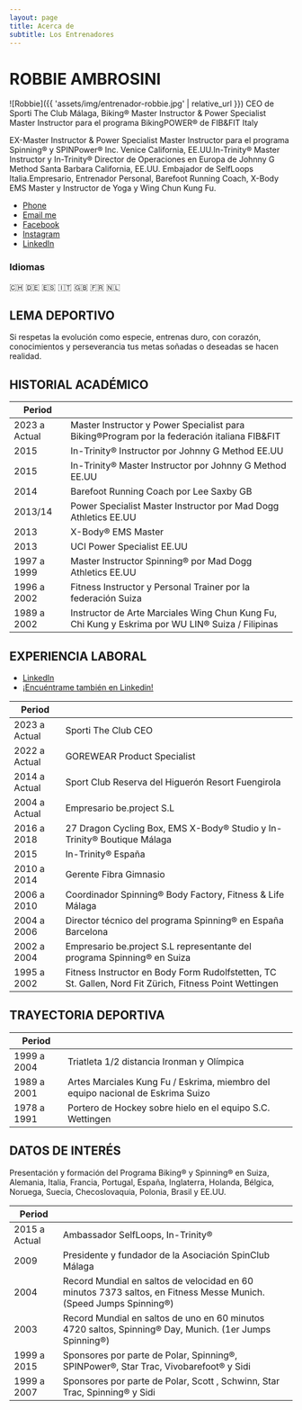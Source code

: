 ```yaml
---
layout: page
title: Acerca de
subtitle: Los Entrenadores
---
```


# ROBBIE AMBROSINI
![Robbie]({{ 'assets/img/entrenador-robbie.jpg' | relative_url }})
CEO de Sporti The Club Málaga, Biking® Master Instructor & Power Specialist Master Instructor para el programa BikingPOWER® de FIB&FIT Italy

EX-Master Instructor & Power Specialist Master Instructor para el programa Spinning® y SPINPower® Inc. Venice California, EE.UU.In-Trinity® Master Instructor y In-Trinity® Director de Operaciones en Europa de Johnny G Method Santa Barbara California, EE.UU. Embajador de SelfLoops Italia.Empresario, Entrenador Personal, Barefoot Running Coach, X-Body EMS Master y Instructor de Yoga y Wing Chun Kung Fu. 

<ul class="list-inline text-center footer-links">
  <li class="list-inline-item">
    <a href="tel:{{ network[1] }}" title="Phone">
      <span class="fa-stack fa-lg" aria-hidden="true">
        <i class="fas fa-circle fa-stack-2x"></i>
        <i class="fas fa-phone fa-stack-1x fa-inverse"></i>
      </span>
      <span class="sr-only">Phone</span>
   </a>
  </li>
  <li class="list-inline-item">
    <a href="mailto:{{ network[1] }}" title="Email me">
      <span class="fa-stack fa-lg" aria-hidden="true">
        <i class="fas fa-circle fa-stack-2x"></i>
        <i class="fas fa-envelope fa-stack-1x fa-inverse"></i>
      </span>
      <span class="sr-only">Email me</span>
   </a>
  </li>
  <li class="list-inline-item">
    <a href="https://www.facebook.com/{{ network[1] }}" title="Facebook">
      <span class="fa-stack fa-lg" aria-hidden="true">
        <i class="fas fa-circle fa-stack-2x"></i>
        <i class="fab fa-facebook fa-stack-1x fa-inverse"></i>
      </span>
      <span class="sr-only">Facebook</span>
   </a>
  </li>
  <li class="list-inline-item">
    <a href="https://www.instagram.com/{{ network[1] }}" title="Instagram">
      <span class="fa-stack fa-lg" aria-hidden="true">
        <i class="fas fa-circle fa-stack-2x"></i>
        <i class="fab fa-instagram fa-stack-1x fa-inverse"></i>
      </span>
      <span class="sr-only">Instagram</span>
   </a>
  </li>
  <li class="list-inline-item">
    <a href="https://linkedin.com/in/{{ network[1] }}" title="LinkedIn">
      <span class="fa-stack fa-lg" aria-hidden="true">
        <i class="fas fa-circle fa-stack-2x"></i>
        <i class="fab fa-linkedin fa-stack-1x fa-inverse"></i>
      </span>
      <span class="sr-only">LinkedIn</span>
   </a>
  </li>
 </ul> 

### Idiomas
🇨🇭 🇩🇪 🇪🇸 🇮🇹 🇬🇧 🇫🇷 🇳🇱

## LEMA DEPORTIVO 
Si respetas la evolución como especie, entrenas duro, con corazón, conocimientos y perseverancia tus metas soñadas o deseadas se hacen realidad. 

## HISTORIAL ACADÉMICO

| Period                |                                                                                        |
|-----------------------|----------------------------------------------------------------------------------------|
| 2023 a Actual         | Master Instructor y Power Specialist para Biking®Program por la federación italiana FIB&FIT |
| 2015                  | In-Trinity® Instructor por Johnny G Method EE.UU                                       |
| 2015                  | In-Trinity® Master Instructor por Johnny G Method EE.UU                                |
| 2014                  | Barefoot Running Coach por Lee Saxby GB                                                |
| 2013/14               | Power Specialist Master Instructor por Mad Dogg Athletics EE.UU                        |
| 2013                  | X-Body® EMS Master                                                                     |
| 2013                  | UCI Power Specialist EE.UU                                                             |
| 1997 a 1999           | Master Instructor Spinning® por Mad Dogg Athletics EE.UU                               |
| 1996 a 2002           | Fitness Instructor y Personal Trainer por la federación Suiza                          |
| 1989 a 2002           | Instructor de Arte Marciales Wing Chun Kung Fu, Chi Kung y Eskrima por WU LIN® Suiza / Filipinas |


## EXPERIENCIA LABORAL 
<ul class="list-inline text-left footer-links">
  <li class="list-inline-item">
    <a href="https://linkedin.com/in/{{ network[1] }}" title="LinkedIn">
      <span class="fa-stack fa-lg" aria-hidden="true">
        <i class="fas fa-circle fa-stack-2x"></i>
        <i class="fab fa-linkedin fa-stack-1x fa-inverse"></i>
      </span>
      <span class="sr-only">LinkedIn</span>
   </a>
  </li>
  <li class="list-inline-item">
    <a href="https://linkedin.com/in/robbieambrosini" title="Encuéntrame también en Linkedin">¡Encuéntrame también en Linkedin!</a>
  </li>
 </ul> 

| Period                |                                                                                        |
|-----------------------|----------------------------------------------------------------------------------------|
| 2023 a Actual         | Sporti The Club CEO                                                                    |
| 2022 a Actual         | GOREWEAR Product Specialist                                                            |
| 2014 a Actual         | Sport Club Reserva del Higuerón Resort Fuengirola                                      |
| 2004 a Actual         | Empresario be.project S.L                                                              |
| 2016 a 2018           | 27 Dragon Cycling Box, EMS X-Body® Studio y In-Trinity® Boutique Málaga                |
| 2015                  | In-Trinity® España                                                                     |
| 2010 a 2014           | Gerente Fibra Gimnasio                                                                 |
| 2006 a 2010           | Coordinador Spinning® Body Factory, Fitness & Life Málaga                              |
| 2004 a 2006           | Director técnico del programa Spinning® en España Barcelona                            |
| 2002 a 2004           | Empresario be.project S.L representante del programa Spinning® en Suiza                |
| 1995 a 2002           | Fitness Instructor en Body Form Rudolfstetten, TC St. Gallen, Nord Fit Zürich, Fitness Point Wettingen |

## TRAYECTORIA DEPORTIVA 

| Period                |                                                                                        |
|-----------------------|----------------------------------------------------------------------------------------|
| 1999 a 2004           | Triatleta 1/2 distancia Ironman y Olímpica                                             |
| 1989 a 2001           | Artes Marciales Kung Fu / Eskrima, miembro del equipo nacional de Eskrima Suizo        |
| 1978 a 1991           | Portero de Hockey sobre hielo en el equipo S.C. Wettingen                              |

## DATOS DE INTERÉS 
Presentación y formación del Programa Biking® y Spinning® en Suiza, Alemania, Italia, Francia, Portugal, España, Inglaterra, Holanda, Bélgica, Noruega, Suecia, Checoslovaquia, Polonia, Brasil y EE.UU.

| Period                |                                                                                        |
|-----------------------|----------------------------------------------------------------------------------------|
| 2015 a Actual         | Ambassador SelfLoops, In-Trinity®                                                      |
| 2009                  | Presidente y fundador de la Asociación SpinClub Málaga                                 |
| 2004                  | Record Mundial en saltos de velocidad en 60 minutos 7373 saltos, en Fitness Messe Munich. (Speed Jumps Spinning®) |
| 2003                  | Record Mundial en saltos de uno en 60 minutos 4720 saltos, Spinning® Day, Munich. (1er Jumps Spinning®) |
| 1999 a 2015           | Sponsores por parte de Polar, Spinning®, SPINPower®, Star Trac, Vivobarefoot® y Sidi   |
| 1999 a 2007           | Sponsores por parte de Polar, Scott , Schwinn, Star Trac, Spinning® y Sidi             |